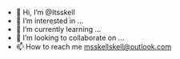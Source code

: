 - 👋 Hi, I’m @Itsskell
- 👀 I’m interested in ...
- 🌱 I’m currently learning ...
- 💞️ I’m looking to collaborate on ...
- 📫 How to reach me msskellskell@outlook.com

<!---
Itsskell/Itsskell is a ✨ special ✨ repository because its `README.md` (this file) appears on your GitHub profile.
You can click the Preview link to take a look at your changes.
--->
